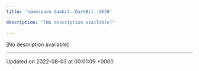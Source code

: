 ```yaml
---
title: 'namespace Gambit::DarkBit::@620'

description: "[No description available]"

---
```







[No description available]






-------------------------------

Updated on 2022-08-03 at 00:01:09 +0000